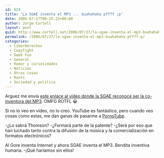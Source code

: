```yaml
---
id: 624
title: 'La SGAE inventa el MP3 ... buahahaha pffff ;p'
date: 2006-07-27T08:25:23+00:00
author: Jorge Cortell
layout: post
guid: http://www.cortell.net/2006/07/27/la-sgae-inventa-el-mp3-buahahaha-pffff-p/
permalink: /2006/07/27/la-sgae-inventa-el-mp3-buahahaha-pffff-p/
categories:
  - CiberDerechos
  - Copyfight
  - Geek Fun
  - General
  - Humor y curiosidades
  - Noticias
  - Otras cosas
  - Rants
  - Sociedad y polí­tica
---
```

Arguez me enví­a <a target="_blank" title="SGAE inventa el MP3" href="http://www.youtube.com/watch?v=NOYSqDm1VnY&search=sgae">este enlace al ví­deo donde la SGAE reconoce ser la co-inventora del MP3</a>. OMFG ROTFL 😀
  
Si no lo veo en ví­deo, no lo creo. YouTube es fantástico, pero cuando veo cosas como estas, me dan ganas de pasarme a <a target="_blank" title="PornoTube" href="http://www.pornotube.com/">PornoTube</a>.
  
-¿Lo sabrá Thomson? -¿Formará parte de la patente? -¿Será por eso que han luchado tanto contra la difusión de la música y la comercialización en formatos electrónicos?

Al Gore inventa Internet y ahora SGAE inventa el MP3. Bendita inventiva humana. -¡Qué harí­amos sin ellos!